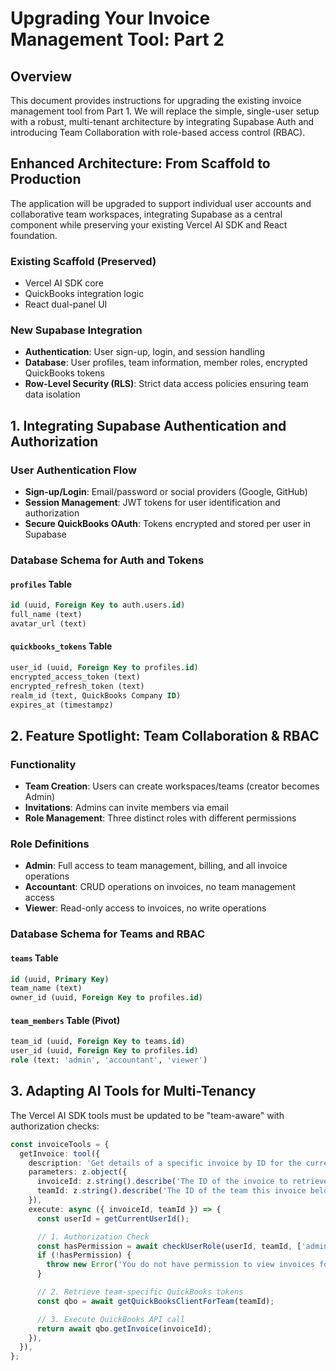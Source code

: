 # Upgrading Your Invoice Management Tool: Part 2

## Overview

This document provides instructions for upgrading the existing invoice management tool from Part 1. We will replace the simple, single-user setup with a robust, multi-tenant architecture by integrating Supabase Auth and introducing Team Collaboration with role-based access control (RBAC).

## Enhanced Architecture: From Scaffold to Production

The application will be upgraded to support individual user accounts and collaborative team workspaces, integrating Supabase as a central component while preserving your existing Vercel AI SDK and React foundation.

### Existing Scaffold (Preserved)

- Vercel AI SDK core
- QuickBooks integration logic
- React dual-panel UI

### New Supabase Integration

- **Authentication**: User sign-up, login, and session handling
- **Database**: User profiles, team information, member roles, encrypted QuickBooks tokens
- **Row-Level Security (RLS)**: Strict data access policies ensuring team data isolation

## 1. Integrating Supabase Authentication and Authorization

### User Authentication Flow

- **Sign-up/Login**: Email/password or social providers (Google, GitHub)
- **Session Management**: JWT tokens for user identification and authorization
- **Secure QuickBooks OAuth**: Tokens encrypted and stored per user in Supabase

### Database Schema for Auth and Tokens

#### `profiles` Table

```sql
id (uuid, Foreign Key to auth.users.id)
full_name (text)
avatar_url (text)
```

#### `quickbooks_tokens` Table

```sql
user_id (uuid, Foreign Key to profiles.id)
encrypted_access_token (text)
encrypted_refresh_token (text)
realm_id (text, QuickBooks Company ID)
expires_at (timestampz)
```

## 2. Feature Spotlight: Team Collaboration & RBAC

### Functionality

- **Team Creation**: Users can create workspaces/teams (creator becomes Admin)
- **Invitations**: Admins can invite members via email
- **Role Management**: Three distinct roles with different permissions

### Role Definitions

- **Admin**: Full access to team management, billing, and all invoice operations
- **Accountant**: CRUD operations on invoices, no team management access
- **Viewer**: Read-only access to invoices, no write operations

### Database Schema for Teams and RBAC

#### `teams` Table

```sql
id (uuid, Primary Key)
team_name (text)
owner_id (uuid, Foreign Key to profiles.id)
```

#### `team_members` Table (Pivot)

```sql
team_id (uuid, Foreign Key to teams.id)
user_id (uuid, Foreign Key to profiles.id)
role (text: 'admin', 'accountant', 'viewer')
```

## 3. Adapting AI Tools for Multi-Tenancy

The Vercel AI SDK tools must be updated to be "team-aware" with authorization checks:

```typescript
const invoiceTools = {
  getInvoice: tool({
    description: 'Get details of a specific invoice by ID for the current team.',
    parameters: z.object({
      invoiceId: z.string().describe('The ID of the invoice to retrieve'),
      teamId: z.string().describe('The ID of the team this invoice belongs to'),
    }),
    execute: async ({ invoiceId, teamId }) => {
      const userId = getCurrentUserId();

      // 1. Authorization Check
      const hasPermission = await checkUserRole(userId, teamId, ['admin', 'accountant', 'viewer']);
      if (!hasPermission) {
        throw new Error('You do not have permission to view invoices for this team.');
      }

      // 2. Retrieve team-specific QuickBooks tokens
      const qbo = await getQuickBooksClientForTeam(teamId);

      // 3. Execute QuickBooks API call
      return await qbo.getInvoice(invoiceId);
    }),
  }),
};
```

